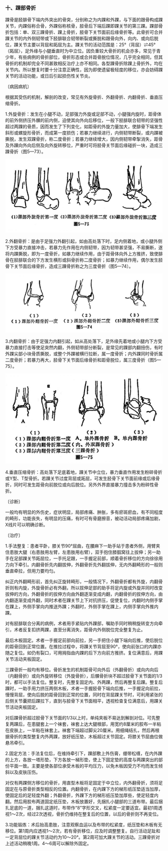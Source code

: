 ### 十、踝部骨折

踝骨是胫腓骨下端内外突出的骨突，分别称之为内踝和外踝，与下面的跟骨构成踝关节，内踝俗称合骨，外踝俗称核骨，胫骨后下端后踝即踝关节的第三踝。踝部骨折包括：单、双三踝骨折、踝上骨折，胫骨下关节面前后缘骨折等。此骨折可合并踝关节的内外侧韧带或下胫腓联合韧带断裂或撕脱和跟骨向外，向内、或向后脱位，踝关节主要以背屈和跖屈为主。踝关节的活动范围是：25°（背屈）⇌45°（跖屈〉，足外缘与小腿垂直时为中立位。因负重较大骨折的机会亦多，常见于青少年，有些病例的骨折部位，骨折形态或合并距骨脱位情况，几乎完全相同，但其骨折的机制却完全不同甚致相反治疗上亦不相同。各型踝骨折除踝上骨折外，均在关节内。所以整复时要十分注意正确性，因为即使遗留极轻度的移位，亦会妨碍踝关节的活动功能，或日后引起损伤性关节炎。

〔病因病机〕

根据其受伤的机制，解剖的改变，常见有外旋骨折、外翻骨折、内翻骨折、垂直压缩骨折。

1.外旋骨折：发生在小腿不动，足部强力外旋或足部不动，小腿强内旋时，距骨体的前外侧挤压外髁的前内侧，迫使其向外向后移位，一般下胫腓联合韧带的坚强性超过两踝的骨质，因而发生了下列变化，如距骨的外旋力量加大，使腓骨下端发生斜形或螺旋形骨折，而成第一度损伤；若暴力继续进行，内侧韧带断裂，或内踝被撕脱，发生双踝骨折，称二度骨折；若暴力继续增大，因内侧韧带牵掣消失，距骨及外踝向外向后侧及向外旋转移位，严重时可将胫骨关节面后缘碰折一块，造成三踝骨折（图5—73）。

<img src="img\5-73.jpg" style="zoom:70%;" />

2.外翻骨折：是由于足强力外翻引起，如由高处落下时，足内侧着地，或小腿外侧下方受暴力直接冲击，若暴力先作用在内侧韧带，因为韧带甚坚强，不易撕断，遂将内踝撕脱，即为一度骨折，如暴力继续作用，由于距骨体向外上方推挤，致使腓骨在胫腓联合的下方发生横形或斜骨折称二度骨折；如暴力继续作用，偶尔发生胫骨下关节面后缘骨折，造成三踝骨折称之为三度骨折（图5—74）。

<img src="img\5-74.jpg" style="zoom:70%;" />

3.内翻骨折：由于足强力内翻引起，如从高处落下，足外缘先着地或小腿内下方受暴力直接打击等使足突然内翻，外侧韧带部分断裂，是常见的踝部内翻扭伤，有时外踝尖部小块骨质撕脱，或整个外踝被横行拉断，属一度骨折；内外踝同时骨折属二度骨折；若暴力再大，胫骨下关节面后缘骨折和距骨脱位，属三度骨折（图5—75）。

<img src="img\5-75.jpg" style="zoom:70%;" />

4.垂直压缩骨折：高处落下足底着地，踝关节中立位，暴力垂直作用发生粉碎骨折或Y型、T型骨折。若踝关节过度背屈或跖屈，可发生胫骨下关节面前缘或后缘骨折，同时可发生距骨向前脱位或向后脱位。另外外界直接暴力撞击多为粉碎性骨折。

〔诊断〕

一般均有明显的外伤史，症状明显，局部疼痛、肿胀，多有瘀斑瘀血，有不同程度的畸形，功能丧失，有明显的压痛，有时可有骨磨擦音，被动活动局部疼痛加剧，X线片可以明确诊断。

〔治疗〕

1.手法整复：患者平卧，膝关节90°屈曲，在腰麻下一助手站于患者外侧，用臂夹住患肢大腿（右患肢用左臂，左患肢用右臂），双手抱住膝腘窝往上拔伸；另一助手在足部踝关节跖屈位，一手托足跟，一手握足前部，顺着骨折移位的方向徐徐用力向下牵引。内翻骨折先内翻拔伸，外翻骨折先外翻拔伸，无内外翻畸形的一般则垂直牵拉，但用力要均匀。

纠正内外翻畸形前，首先纠正旋转畸形，一般情况下，外翻骨折都有外旋，内翻骨折则有内旋，外旋骨折必有外翻，所以拔伸足部的助手将足内旋或外旋并同时改变拔伸的方向，外翻骨折的拔伸方向由外翻逐渐变成内翻，内翻骨折的拔伸方向，由内翻逐渐变成外翻，同时术者在踝关节上下对抗挤压，促使复位，内翻时内侧手掌在踝上，外侧手掌向内推送外踝；外翻时，外侧手掌在踝上，内侧手掌向外推内踝。

对有胫腓联合分离的病例，术者用手紧贴内外踝部，嘱助手同时稍稍旋转变方向牵引，术者反复扣挤两踝，直至分离消失，距骨内外侧脱位完全整复为止。

最后木板固定。术者一手握足前部向前拉，另一手把住小腿下端向后推，使后脱位的距骨回到正常位置。在推拉过程中，将踝关节背屈至90°，使向前张口的内踝亦随之复位。如仍有裂口，可用拇指由内踝的后下方向前方推挤。复位满意后，用踝关节活动夹板固定。

三踝骨折一般均有移位。骨折发生的机制距骨可向外后（外翻骨折）或向内向后（内翻骨折）或向外旋转移位（外旋骨折），后髁骨折块不超过胫骨下关节面的1/3时，都可以手法复位。整复时，先整复固定内、外两踝，然后再整复后踝。整复后踝时，一助手用力挤压两侧木板，术者一手握胫骨下端向后推，一手握足向前拉，慢慢背屈，使向后脱的距骨回到正常的位置，同时在背屈踝关节时，可利用紧张的后侧关节囊把后踝拉下，直到与胫骨下关节面相平，透视检查复位满意后，用踝关节活动夹板固定。

对后踝骨折超过胫骨下关节面的1/3以上时，单纯夹板不易达到解剖对位。可先整复两踝后，在患腿套上一个袜套，袜套上达大腿根部，用宽约8厘米的胶布一半粘在皮肤上，一半粘在袜套上。袜套下端超过脚尖20厘米。用细绳结扎，然后再根据骨折的类型整复内外两踝，放好纸压垫，木板超过关节固定。将膝关节屈曲位做悬吊牵引。

2.固定方法：手法复位后，在维持牵引下，踝部敷上外伤膏，绷带松缠，在内外踝的上方，各放一塔形垫，下方各放一梯形垫，使上下固定垫的高度与两踝突出的部份平面一致。主要是使各部位承受木板的平均压力，以免木板因受力不均而发生倾斜以及皮肤压伤。

对仅有两踝侧方移位的骨折，用直型木板将足固定于中立位，内外翻骨折，须将足固定在与原骨折类型相反的位置。内翻骨折，在内踝下方的梯形纸压垫适当加厚，使固定后的足轻度外翻；外翻骨折，外踝下方的梯形纸压垫加厚些，使足轻度内翻。然后用胶布两道固定纸压垫，木板放置好，先捆扎小腿部的三道布带。最后捆扎足底的一道，捆扎这道时，布带作“8”字形交叉，松紧度一定要适宜。最初1周透视1〜2次，经过2次透视，骨折仍维持在整复后的位置，以后的骨折则不再变位。

3.功能锻炼：术后抬高患肢，注意观察血运以及布带的松紧度，纸压垫和木板有无移位。第1周内应透视1〜2次，若有骨折移位，应及时调整整复。自行活动足趾和一定背屈位的踝关节活动约为10〜20°。第2周可加大踝关节的活动。三踝骨折对上述活动稍晚1周。4〜6周可以解除外固定。

